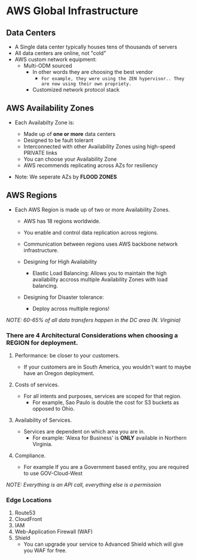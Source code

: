 # AWS Global Infrastructure

## Data Centers
* A Single data center typically houses tens of thousands of servers
* All data centers are online, not "cold"
* AWS custom network equipment:
    * Multi-ODM sourced
        * In other words they are choosing the best vendor
            * `For example, they were using the ZEN hypervisor.. They are now using their own propriety.`
        * Customized network protocol stack

## AWS Availability Zones
* Each Availabilty Zone is:
    * Made up of __one or more__ data centers
    * Designed to be fault tolerant
    * Interconnected with other Availability Zones using high-speed PRIVATE links
    * You can choose your Availability Zone
    * AWS recommends replicating across AZs for resiliency

* Note: We seperate AZs by __FLOOD ZONES__ 

## AWS Regions
* Each AWS Region is made up of two or more Availability Zones.
    * AWS has 18 regions worldwide.
    * You enable and control data replication across regions.
    * Communication between regions uses AWS backbone network infrastructure.

    * Designing for High Availability
        * Elastic Load Balancing: Allows you to maintain the high availability accross multiple Availability Zones with load balancing.

    * Designing for Disaster tolerance: 
        * Deploy across multiple regions!

*NOTE: 60-65% of all data transfers happen in the DC area (N. Virginia)*

### There are 4 Architectural Considerations when choosing a REGION for deployment.
1. Performance: be closer to your customers.
    * If your customers are in South America, you wouldn't want to maybe have an Oregon deployment.

2. Costs of services. 
    * For all intents and purposes, services are scoped for that region. 
        * For example, Sao Paulo is double the cost for S3 buckets as opposed to Ohio.

3. Availability of Services.
    * Services are dependent on which area you are in.
        * For example: 'Alexa for Business' is __ONLY__ available in Northern Virginia.

4. Compliance.
    * For example If you are a Government based entity, you are required to use GOV-Cloud-West 

*NOTE: Everything is an API call, everything else is a permission*

### Edge Locations
1. Route53
2. CloudFront
3. IAM
4. Web-Application Firewall (WAF)
5. Shield
    * You can upgrade your service to Advanced Shield which will give you WAF for free.